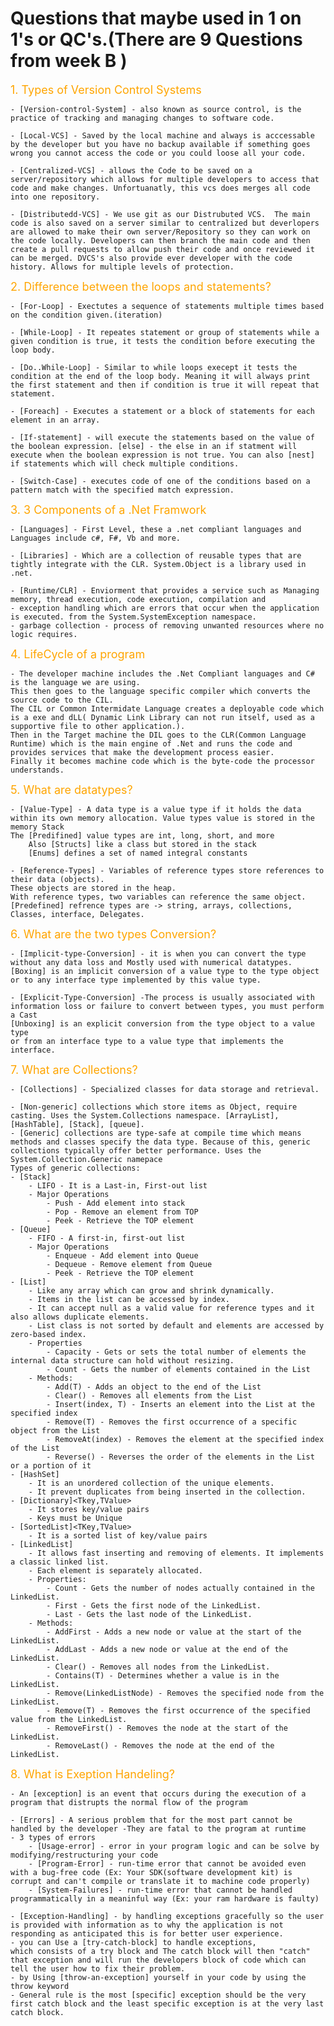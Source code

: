 # Questions that maybe used in 1 on 1's or QC's.(There are 9 Questions from week B )

<font size="4"> <span style="color: orange;">1. Types of Version Control Systems</span></font>

    - [Version-control-System] - also known as source control, is the practice of tracking and managing changes to software code.

    - [Local-VCS] - Saved by the local machine and always is acccessable by the developer but you have no backup available if something goes wrong you cannot access the code or you could loose all your code.

    - [Centralized-VCS] - allows the Code to be saved on a server/repository which allows for multiple developers to access that code and make changes. Unfortuanatly, this vcs does merges all code into one repository.

    - [Distributedd-VCS] - We use git as our Distrubuted VCS.  The main code is also saved on a server similar to centralized but deverlopers are allowed to make their own server/Repository so they can work on the code locally. Developers can then branch the main code and then create a pull requests to allow push their code and once reviewed it can be merged. DVCS's also provide ever developer with the code history. Allows for multiple levels of protection.

<font size="4"> <span style="color: orange;">2. Difference between the loops and statements?</span></font>

    - [For-Loop] - Exectutes a sequence of statements multiple times based on the condition given.(iteration)

    - [While-Loop] - It repeates statement or group of statements while a given condition is true, it tests the condition before executing the loop body.

    - [Do..While-Loop] - Similar to while loops execept it tests the condition at the end of the loop body. Meaning it will always print the first statement and then if condition is true it will repeat that statement.

    - [Foreach] - Executes a statement or a block of statements for each element in an array.

    - [If-statement] - will execute the statements based on the value of the boolean expression. [else] - the else in an if statment will execute when the boolean expression is not true. You can also [nest] if statements which will check multiple conditions.

    - [Switch-Case] - executes code of one of the conditions based on a pattern match with the specified match expression.

<font size="4"> <span style="color: orange;">3. 3 Components of a .Net Framwork</span></font>

    - [Languages] - First Level, these a .net compliant languages and Languages include c#, F#, Vb and more.

    - [Libraries] - Which are a collection of reusable types that are tightly integrate with the CLR. System.Object is a library used in .net.

    - [Runtime/CLR] - Enviorment that provides a service such as Managing memory, thread execution, code execution, compilation and
    - exception handling which are errors that occur when the application is executed. from the System.SystemException namespace.
    - garbage collection - process of removing unwanted resources where no logic requires.

<font size="4"> <span style="color: orange;">4. LifeCycle of a program</span></font>

    - The developer machine includes the .Net Compliant languages and C# is the language we are using.
    This then goes to the language specific compiler which converts the source code to the CIL.
    The CIL or Common Intermidate Language creates a deployable code which is a exe and dLL( Dynamic Link Library can not run itself, used as a supportive file to other application.).
    Then in the Target machine the DIL goes to the CLR(Common Language Runtime) which is the main engine of .Net and runs the code and provides services that make the development process easier.
    Finally it becomes machine code which is the byte-code the processor understands.

<font size="4"> <span style="color: orange;">5. What are datatypes?</span></font>

    - [Value-Type] - A data type is a value type if it holds the data within its own memory allocation. Value types value is stored in the memory Stack
    The [Predifined] value types are int, long, short, and more
        Also [Structs] like a class but stored in the stack
        [Enums] defines a set of named integral constants

    - [Reference-Types] - Variables of reference types store references to their data (objects).
    These objects are stored in the heap.
    With reference types, two variables can reference the same object.
    [Predefined] refrence types are -> string, arrays, collections, Classes, interface, Delegates.

<font size="4"> <span style="color: orange;">6. What are the two types Conversion?</span></font>

    - [Implicit-type-Conversion] - it is when you can convert the type without any data loss and Mostly used with numerical datatypes.
    [Boxing] is an implicit conversion of a value type to the type object
    or to any interface type implemented by this value type.

    - [Explicit-Type-Conversion] -The process is usually associated with information loss or failure to convert between types, you must perform a Cast
    [Unboxing] is an explicit conversion from the type object to a value type
    or from an interface type to a value type that implements the interface.

<font size="4"> <span style="color: orange;">7. What are Collections?</span></font>

    - [Collections] - Specialized classes for data storage and retrieval.

    - [Non-generic] collections which store items as Object, require casting. Uses the System.Collections namespace. [ArrayList], [HashTable], [Stack], [queue].
    - [Generic] collections are type-safe at compile time which means methods and classes specify the data type. Because of this, generic collections typically offer better performance. Uses the System.Collection.Generic namepace
    Types of generic collections:
    - [Stack]
        - LIFO - It is a Last-in, First-out list
        - Major Operations
            - Push - Add element into stack
            - Pop - Remove an element from TOP
            - Peek - Retrieve the TOP element
    - [Queue]
        - FIFO - A first-in, first-out list
        - Major Operations
            - Enqueue - Add element into Queue
            - Dequeue - Remove element from Queue
            - Peek - Retrieve the TOP element
    - [List]
        - Like any array which can grow and shrink dynamically.
        - Items in the list can be accessed by index.
        - It can accept null as a valid value for reference types and it also allows duplicate elements.
        - List class is not sorted by default and elements are accessed by zero-based index.
        - Properties
            - Capacity - Gets or sets the total number of elements the internal data structure can hold without resizing.
            - Count - Gets the number of elements contained in the List
        - Methods:
            - Add(T) - Adds an object to the end of the List
            - Clear() - Removes all elements from the List
            - Insert(index, T) - Inserts an element into the List at the specified index
            - Remove(T) - Removes the first occurrence of a specific object from the List
            - RemoveAt(index) - Removes the element at the specified index of the List
            - Reverse() - Reverses the order of the elements in the List or a portion of it
    - [HashSet]
        - It is an unordered collection of the unique elements.
        - It prevent duplicates from being inserted in the collection.
    - [Dictionary]<Tkey,TValue>
        - It stores key/value pairs
        - Keys must be Unique
    - [SortedList]<TKey,TValue>
        - It is a sorted list of key/value pairs
    - [LinkedList]
        - It allows fast inserting and removing of elements. It implements a classic linked list.
        - Each element is separately allocated.
        - Properties:
            - Count - Gets the number of nodes actually contained in the LinkedList.
            - First - Gets the first node of the LinkedList.
            - Last - Gets the last node of the LinkedList.
        - Methods:
            - AddFirst - Adds a new node or value at the start of the LinkedList.
            - AddLast - Adds a new node or value at the end of the LinkedList.
            - Clear() - Removes all nodes from the LinkedList.
            - Contains(T) - Determines whether a value is in the LinkedList.
            - Remove(LinkedListNode) - Removes the specified node from the LinkedList.
            - Remove(T) - Removes the first occurrence of the specified value from the LinkedList.
            - RemoveFirst() - Removes the node at the start of the LinkedList.
            - RemoveLast() - Removes the node at the end of the LinkedList.

<font size="4"> <span style="color: orange;">8. What is Exeption Handeling?</span></font>

    - An [exception] is an event that occurs during the execution of a program that distrupts the normal flow of the program

    - [Errors] - A serious problem that for the most part cannot be handled by the developer -They are fatal to the program at runtime
    - 3 types of errors
        - [Usage-error] - error in your program logic and can be solve by modifying/restructuring your code
        - [Program-Error] - run-time error that cannot be avoided even with a bug-free code (Ex: Your SDK(software development kit) is corrupt and can't compile or translate it to machine code properly)
        - [System-Failures] - run-time error that cannot be handled programmatically in a meaninful way (Ex: your ram hardware is faulty)

    - [Exception-Handling] - by handling exceptions gracefully so the user is provided with information as to why the application is not responding as anticipated this is for better user experience.
    - you can Use a [try-catch-block] to handle exceptions,
    which consists of a try block and The catch block will then "catch" that exception and will run the developers block of code which can tell the user how to fix their problem.
    - by Using [throw-an-exception] yourself in your code by using the throw keyword
    - General rule is the most [specific] exception should be the very first catch block and the least specific exception is at the very last catch block.
